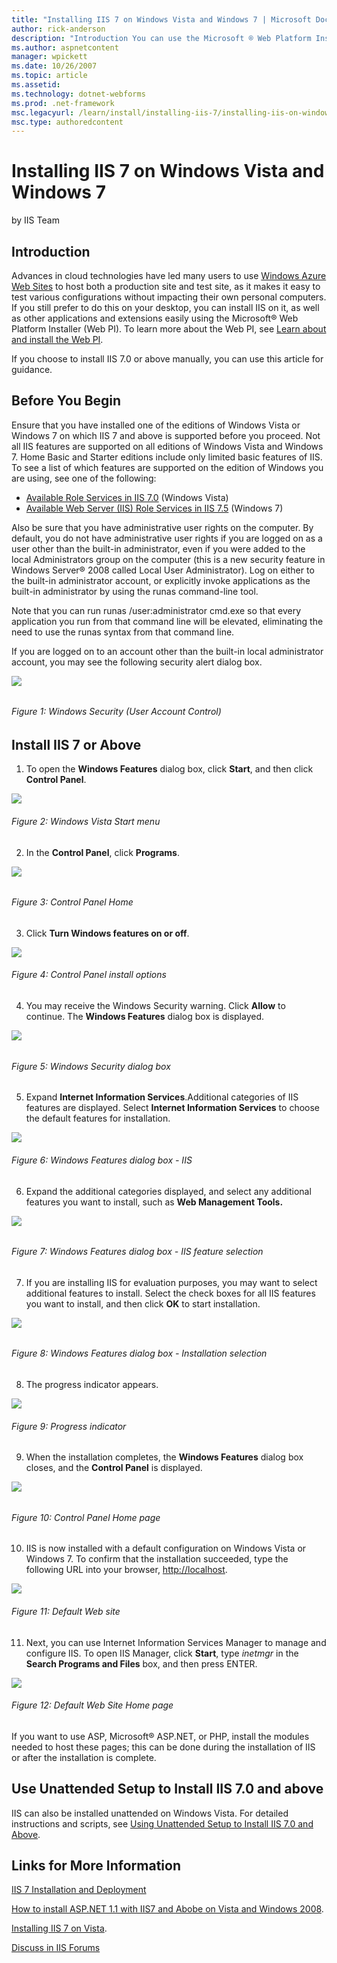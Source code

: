```yaml
---
title: "Installing IIS 7 on Windows Vista and Windows 7 | Microsoft Docs"
author: rick-anderson
description: "Introduction You can use the Microsoft ® Web Platform Installer (Web PI) to easily install Internet Information Services (IIS), and applications that run on..."
ms.author: aspnetcontent
manager: wpickett
ms.date: 10/26/2007
ms.topic: article
ms.assetid: 
ms.technology: dotnet-webforms
ms.prod: .net-framework
msc.legacyurl: /learn/install/installing-iis-7/installing-iis-on-windows-vista-and-windows-7
msc.type: authoredcontent
---
```

Installing IIS 7 on Windows Vista and Windows 7
====================
by IIS Team

## Introduction

Advances in cloud technologies have led many users to use [Windows Azure Web Sites](https://www.windowsazure.com/en-us/solutions/web/) to host both a production site and test site, as it makes it easy to test various configurations without impacting their own personal computers. If you still prefer to do this on your desktop, you can install IIS on it, as well as other applications and extensions easily using the Microsoft® Web Platform Installer (Web PI). To learn more about the Web PI, see [Learn about and install the Web PI](https://go.microsoft.com/fwlink/?LinkID=145510).

If you choose to install IIS 7.0 or above manually, you can use this article for guidance.

## Before You Begin

Ensure that you have installed one of the editions of Windows Vista or Windows 7 on which IIS 7 and above is supported before you proceed. Not all IIS features are supported on all editions of Windows Vista and Windows 7. Home Basic and Starter editions include only limited basic features of IIS. To see a list of which features are supported on the edition of Windows you are using, see one of the following:

- [Available Role Services in IIS 7.0](https://go.microsoft.com/fwlink/?LinkId=166549) (Windows Vista)
- [Available Web Server (IIS) Role Services in IIS 7.5](https://go.microsoft.com/fwlink/?LinkId=166491) (Windows 7)

Also be sure that you have administrative user rights on the computer. By default, you do not have administrative user rights if you are logged on as a user other than the built-in administrator, even if you were added to the local Administrators group on the computer (this is a new security feature in Windows Server® 2008 called Local User Administrator). Log on either to the built-in administrator account, or explicitly invoke applications as the built-in administrator by using the runas command-line tool.

Note that you can run runas /user:administrator cmd.exe so that every application you run from that command line will be elevated, eliminating the need to use the runas syntax from that command line.

If you are logged on to an account other than the built-in local administrator account, you may see the following security alert dialog box.


[![](installing-iis-on-windows-vista-and-windows-7/_static/image16.jpg)](installing-iis-on-windows-vista-and-windows-7/_static/image15.jpg)

###### 

###### Figure 1: Windows Security (User Account Control)

## Install IIS 7 or Above

1. To open the **Windows Features** dialog box, click **Start**, and then click **Control Panel**.

[![](installing-iis-on-windows-vista-and-windows-7/_static/image20.jpg)](installing-iis-on-windows-vista-and-windows-7/_static/image19.jpg)

###### Figure 2: Windows Vista Start menu

2. In the **Control Panel**, click **Programs**.


[![](installing-iis-on-windows-vista-and-windows-7/_static/image24.jpg)](installing-iis-on-windows-vista-and-windows-7/_static/image23.jpg)

###### 

###### Figure 3: Control Panel Home

3. Click **Turn Windows features on or off**.

[![](installing-iis-on-windows-vista-and-windows-7/_static/image26.jpg)](installing-iis-on-windows-vista-and-windows-7/_static/image25.jpg)

###### Figure 4: Control Panel install options

4. You may receive the Windows Security warning. Click **Allow** to continue. The **Windows Features** dialog box is displayed.


[![](installing-iis-on-windows-vista-and-windows-7/_static/image32.jpg)](installing-iis-on-windows-vista-and-windows-7/_static/image31.jpg)

###### 

###### Figure 5: Windows Security dialog box

5. Expand **Internet Information Services**.Additional categories of IIS features are displayed. Select **Internet Information Services** to choose the default features for installation.

[![](installing-iis-on-windows-vista-and-windows-7/_static/image34.jpg)](installing-iis-on-windows-vista-and-windows-7/_static/image33.jpg)

###### Figure 6: Windows Features dialog box - IIS

6. Expand the additional categories displayed, and select any additional features you want to install, such as **Web Management Tools.**


[![](installing-iis-on-windows-vista-and-windows-7/_static/image40.jpg)](installing-iis-on-windows-vista-and-windows-7/_static/image39.jpg)

###### 

###### Figure 7: Windows Features dialog box - IIS feature selection

7. If you are installing IIS for evaluation purposes, you may want to select additional features to install. Select the check boxes for all IIS features you want to install, and then click **OK** to start installation.


[![](installing-iis-on-windows-vista-and-windows-7/_static/image44.jpg)](installing-iis-on-windows-vista-and-windows-7/_static/image43.jpg)

###### 

###### Figure 8: Windows Features dialog box - Installation selection

8. The progress indicator appears.

[![](installing-iis-on-windows-vista-and-windows-7/_static/image48.jpg)](installing-iis-on-windows-vista-and-windows-7/_static/image47.jpg)

###### Figure 9: Progress indicator

9. When the installation completes, the **Windows Features** dialog box closes, and the **Control Panel** is displayed.


[![](installing-iis-on-windows-vista-and-windows-7/_static/image52.jpg)](installing-iis-on-windows-vista-and-windows-7/_static/image51.jpg)

###### 

###### Figure 10: Control Panel Home page

10. IIS is now installed with a default configuration on Windows Vista or Windows 7. To confirm that the installation succeeded, type the following URL into your browser, [http://localhost](http://localhost/).

[![](installing-iis-on-windows-vista-and-windows-7/_static/image54.jpg)](installing-iis-on-windows-vista-and-windows-7/_static/image53.jpg)

###### Figure 11: Default Web site

11. Next, you can use Internet Information Services Manager to manage and configure IIS. To open IIS Manager, click **Start**, type *inetmgr* in the **Search Programs and Files** box, and then press ENTER.

[![](installing-iis-on-windows-vista-and-windows-7/_static/image56.jpg)](installing-iis-on-windows-vista-and-windows-7/_static/image55.jpg)  

###### Figure 12: Default Web Site Home page

If you want to use ASP, Microsoft® ASP.NET, or PHP, install the modules needed to host these pages; this can be done during the installation of IIS or after the installation is complete.

## Use Unattended Setup to Install IIS 7.0 and above

IIS can also be installed unattended on Windows Vista. For detailed instructions and scripts, see [Using Unattended Setup to Install IIS 7.0 and Above](using-unattended-setup-to-install-iis.md).

## Links for More Information

[IIS 7 Installation and Deployment](https://technet.microsoft.com/en-us/library/ee692294(WS.10).aspx)

[How to install ASP.NET 1.1 with IIS7 and Abobe on Vista and Windows 2008](how-to-install-aspnet-11-with-iis-on-vista-and-windows-2008.md).

[Installing IIS 7 on Vista](https://channel9.msdn.com/posts/iisguy/Installing-IIS-7-on-Vista/).
  
  
[Discuss in IIS Forums](https://forums.iis.net/1041.aspx)